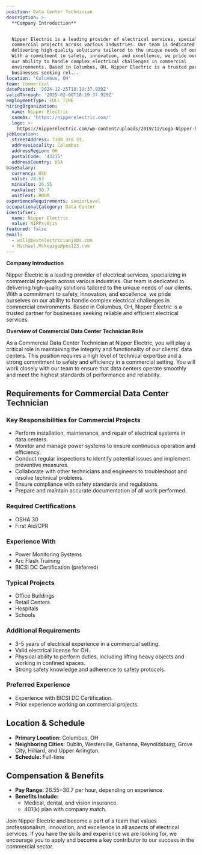 ```yaml
---
position: Data Center Technician
description: >-
  **Company Introduction**


  Nipper Electric is a leading provider of electrical services, specializing in
  commercial projects across various industries. Our team is dedicated to
  delivering high-quality solutions tailored to the unique needs of our clients.
  With a commitment to safety, innovation, and excellence, we pride ourselves on
  our ability to handle complex electrical challenges in commercial
  environments. Based in Columbus, OH, Nipper Electric is a trusted partner for
  businesses seeking rel...
location: 'Columbus, OH'
team: Commercial
datePosted: '2024-12-25T18:19:37.929Z'
validThrough: '2025-02-06T18:19:37.929Z'
employmentType: FULL_TIME
hiringOrganization:
  name: Nipper Electric
  sameAs: 'https://nipperelectric.com/'
  logo: >-
    https://nipperelectric.com/wp-content/uploads/2019/12/Logo-Nipper-horizontal-primary.png
jobLocation:
  streetAddress: 7308 3rd St.
  addressLocality: Columbus
  addressRegion: OH
  postalCode: '43215'
  addressCountry: USA
baseSalary:
  currency: USD
  value: 28.63
  minValue: 26.55
  maxValue: 30.7
  unitText: HOUR
experienceRequirements: seniorLevel
occupationalCategory: Data Center
identifier:
  name: Nipper Electric
  value: NIPPxv9jzs
featured: false
email:
  - will@bestelectricianjobs.com
  - Michael.Mckeaige@pes123.com
---
```




**Company Introduction**

Nipper Electric is a leading provider of electrical services, specializing in commercial projects across various industries. Our team is dedicated to delivering high-quality solutions tailored to the unique needs of our clients. With a commitment to safety, innovation, and excellence, we pride ourselves on our ability to handle complex electrical challenges in commercial environments. Based in Columbus, OH, Nipper Electric is a trusted partner for businesses seeking reliable and efficient electrical services.

**Overview of Commercial Data Center Technician Role**

As a Commercial Data Center Technician at Nipper Electric, you will play a critical role in maintaining the integrity and functionality of our clients' data centers. This position requires a high level of technical expertise and a strong commitment to safety and efficiency in a commercial setting. You will work closely with our team to ensure that data centers operate smoothly and meet the highest standards of performance and reliability.

## Requirements for Commercial Data Center Technician

### Key Responsibilities for Commercial Projects
- Perform installation, maintenance, and repair of electrical systems in data centers.
- Monitor and manage power systems to ensure continuous operation and efficiency.
- Conduct regular inspections to identify potential issues and implement preventive measures.
- Collaborate with other technicians and engineers to troubleshoot and resolve technical problems.
- Ensure compliance with safety standards and regulations.
- Prepare and maintain accurate documentation of all work performed.

### Required Certifications
- OSHA 30
- First Aid/CPR

### Experience With
- Power Monitoring Systems
- Arc Flash Training
- BICSI DC Certification (preferred)

### Typical Projects
- Office Buildings
- Retail Centers
- Hospitals
- Schools

### Additional Requirements
- 3-5 years of electrical experience in a commercial setting.
- Valid electrical license for OH.
- Physical ability to perform duties, including lifting heavy objects and working in confined spaces.
- Strong safety knowledge and adherence to safety protocols.

### Preferred Experience
- Experience with BICSI DC Certification.
- Prior experience working on commercial projects.

## Location & Schedule

- **Primary Location:** Columbus, OH
- **Neighboring Cities:** Dublin, Westerville, Gahanna, Reynoldsburg, Grove City, Hilliard, and Upper Arlington.
- **Schedule:** Full-time

## Compensation & Benefits

- **Pay Range:** $26.55-$30.7 per hour, depending on experience.
- **Benefits Include:**
  - Medical, dental, and vision insurance.
  - 401(k) plan with company match.

Join Nipper Electric and become a part of a team that values professionalism, innovation, and excellence in all aspects of electrical services. If you have the skills and experience we are looking for, we encourage you to apply and become a key contributor to our success in the commercial sector.